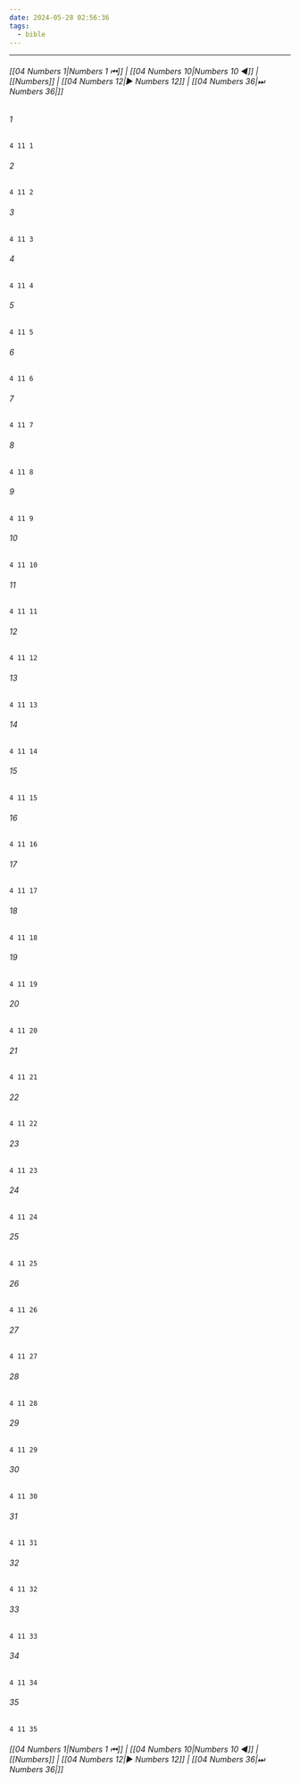 ```yaml
---
date: 2024-05-28 02:56:36
tags:
  - bible
---
```

___

###### [[04 Numbers 1|Numbers 1 ⏮]] | [[04 Numbers 10|Numbers 10 ◀]] | [[Numbers]] | [[04 Numbers 12|▶ Numbers 12]] | [[04 Numbers 36|⏭ Numbers 36|]]

###### 1
``` verse
4 11 1 
```
###### 2
``` verse
4 11 2 
```
###### 3
``` verse
4 11 3 
```
###### 4
``` verse
4 11 4 
```
###### 5
``` verse
4 11 5 
```
###### 6
``` verse
4 11 6 
```
###### 7
``` verse
4 11 7 
```
###### 8
``` verse
4 11 8 
```
###### 9
``` verse
4 11 9 
```
###### 10
``` verse
4 11 10 
```
###### 11
``` verse
4 11 11 
```
###### 12
``` verse
4 11 12 
```
###### 13
``` verse
4 11 13 
```
###### 14
``` verse
4 11 14 
```
###### 15
``` verse
4 11 15 
```
###### 16
``` verse
4 11 16 
```
###### 17
``` verse
4 11 17 
```
###### 18
``` verse
4 11 18 
```
###### 19
``` verse
4 11 19 
```
###### 20
``` verse
4 11 20 
```
###### 21
``` verse
4 11 21 
```
###### 22
``` verse
4 11 22 
```
###### 23
``` verse
4 11 23 
```
###### 24
``` verse
4 11 24 
```
###### 25
``` verse
4 11 25 
```
###### 26
``` verse
4 11 26 
```
###### 27
``` verse
4 11 27 
```
###### 28
``` verse
4 11 28 
```
###### 29
``` verse
4 11 29 
```
###### 30
``` verse
4 11 30 
```
###### 31
``` verse
4 11 31 
```
###### 32
``` verse
4 11 32 
```
###### 33
``` verse
4 11 33 
```
###### 34
``` verse
4 11 34 
```
###### 35
``` verse
4 11 35 
```

###### [[04 Numbers 1|Numbers 1 ⏮]] | [[04 Numbers 10|Numbers 10 ◀]] | [[Numbers]] | [[04 Numbers 12|▶ Numbers 12]] | [[04 Numbers 36|⏭ Numbers 36|]]

